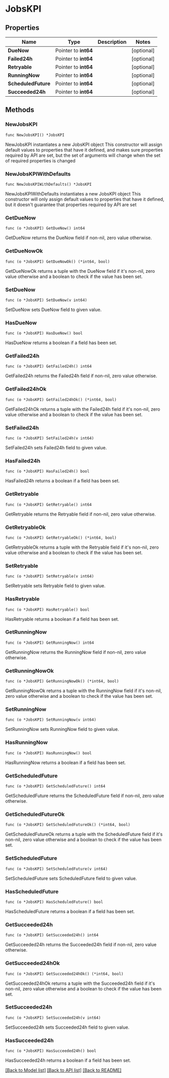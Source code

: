 # JobsKPI

## Properties

Name | Type | Description | Notes
------------ | ------------- | ------------- | -------------
**DueNow** | Pointer to **int64** |  | [optional] 
**Failed24h** | Pointer to **int64** |  | [optional] 
**Retryable** | Pointer to **int64** |  | [optional] 
**RunningNow** | Pointer to **int64** |  | [optional] 
**ScheduledFuture** | Pointer to **int64** |  | [optional] 
**Succeeded24h** | Pointer to **int64** |  | [optional] 

## Methods

### NewJobsKPI

`func NewJobsKPI() *JobsKPI`

NewJobsKPI instantiates a new JobsKPI object
This constructor will assign default values to properties that have it defined,
and makes sure properties required by API are set, but the set of arguments
will change when the set of required properties is changed

### NewJobsKPIWithDefaults

`func NewJobsKPIWithDefaults() *JobsKPI`

NewJobsKPIWithDefaults instantiates a new JobsKPI object
This constructor will only assign default values to properties that have it defined,
but it doesn't guarantee that properties required by API are set

### GetDueNow

`func (o *JobsKPI) GetDueNow() int64`

GetDueNow returns the DueNow field if non-nil, zero value otherwise.

### GetDueNowOk

`func (o *JobsKPI) GetDueNowOk() (*int64, bool)`

GetDueNowOk returns a tuple with the DueNow field if it's non-nil, zero value otherwise
and a boolean to check if the value has been set.

### SetDueNow

`func (o *JobsKPI) SetDueNow(v int64)`

SetDueNow sets DueNow field to given value.

### HasDueNow

`func (o *JobsKPI) HasDueNow() bool`

HasDueNow returns a boolean if a field has been set.

### GetFailed24h

`func (o *JobsKPI) GetFailed24h() int64`

GetFailed24h returns the Failed24h field if non-nil, zero value otherwise.

### GetFailed24hOk

`func (o *JobsKPI) GetFailed24hOk() (*int64, bool)`

GetFailed24hOk returns a tuple with the Failed24h field if it's non-nil, zero value otherwise
and a boolean to check if the value has been set.

### SetFailed24h

`func (o *JobsKPI) SetFailed24h(v int64)`

SetFailed24h sets Failed24h field to given value.

### HasFailed24h

`func (o *JobsKPI) HasFailed24h() bool`

HasFailed24h returns a boolean if a field has been set.

### GetRetryable

`func (o *JobsKPI) GetRetryable() int64`

GetRetryable returns the Retryable field if non-nil, zero value otherwise.

### GetRetryableOk

`func (o *JobsKPI) GetRetryableOk() (*int64, bool)`

GetRetryableOk returns a tuple with the Retryable field if it's non-nil, zero value otherwise
and a boolean to check if the value has been set.

### SetRetryable

`func (o *JobsKPI) SetRetryable(v int64)`

SetRetryable sets Retryable field to given value.

### HasRetryable

`func (o *JobsKPI) HasRetryable() bool`

HasRetryable returns a boolean if a field has been set.

### GetRunningNow

`func (o *JobsKPI) GetRunningNow() int64`

GetRunningNow returns the RunningNow field if non-nil, zero value otherwise.

### GetRunningNowOk

`func (o *JobsKPI) GetRunningNowOk() (*int64, bool)`

GetRunningNowOk returns a tuple with the RunningNow field if it's non-nil, zero value otherwise
and a boolean to check if the value has been set.

### SetRunningNow

`func (o *JobsKPI) SetRunningNow(v int64)`

SetRunningNow sets RunningNow field to given value.

### HasRunningNow

`func (o *JobsKPI) HasRunningNow() bool`

HasRunningNow returns a boolean if a field has been set.

### GetScheduledFuture

`func (o *JobsKPI) GetScheduledFuture() int64`

GetScheduledFuture returns the ScheduledFuture field if non-nil, zero value otherwise.

### GetScheduledFutureOk

`func (o *JobsKPI) GetScheduledFutureOk() (*int64, bool)`

GetScheduledFutureOk returns a tuple with the ScheduledFuture field if it's non-nil, zero value otherwise
and a boolean to check if the value has been set.

### SetScheduledFuture

`func (o *JobsKPI) SetScheduledFuture(v int64)`

SetScheduledFuture sets ScheduledFuture field to given value.

### HasScheduledFuture

`func (o *JobsKPI) HasScheduledFuture() bool`

HasScheduledFuture returns a boolean if a field has been set.

### GetSucceeded24h

`func (o *JobsKPI) GetSucceeded24h() int64`

GetSucceeded24h returns the Succeeded24h field if non-nil, zero value otherwise.

### GetSucceeded24hOk

`func (o *JobsKPI) GetSucceeded24hOk() (*int64, bool)`

GetSucceeded24hOk returns a tuple with the Succeeded24h field if it's non-nil, zero value otherwise
and a boolean to check if the value has been set.

### SetSucceeded24h

`func (o *JobsKPI) SetSucceeded24h(v int64)`

SetSucceeded24h sets Succeeded24h field to given value.

### HasSucceeded24h

`func (o *JobsKPI) HasSucceeded24h() bool`

HasSucceeded24h returns a boolean if a field has been set.


[[Back to Model list]](../README.md#documentation-for-models) [[Back to API list]](../README.md#documentation-for-api-endpoints) [[Back to README]](../README.md)


